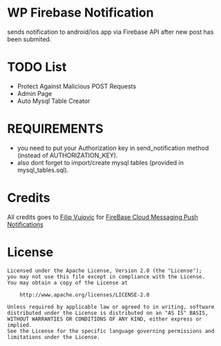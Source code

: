 WP Firebase Notification
=================

sends notification to android/ios app via Firebase API after new post has been submited.


TODO List
=======

- Protect Against Malicious POST Requests
- Admin Page
- Auto Mysql Table Creator


REQUIREMENTS
=======

- you need to put your Authorization key in send_notification method (instead of AUTHORIZATION_KEY).
- also dont forget to import/create mysql tables (provided in mysql_tables.sql).

Credits
=======

All credits goes to [Filip Vujovic](https://github.com/miskoajkula) for [FireBase Cloud Messaging Push Notifications](https://github.com/miskoajkula/Fcm)


License
=======

```license
Licensed under the Apache License, Version 2.0 (the "License");
you may not use this file except in compliance with the License.
You may obtain a copy of the License at

    http://www.apache.org/licenses/LICENSE-2.0

Unless required by applicable law or agreed to in writing, software
distributed under the License is distributed on an "AS IS" BASIS,
WITHOUT WARRANTIES OR CONDITIONS OF ANY KIND, either express or implied.
See the License for the specific language governing permissions and
limitations under the License.
```